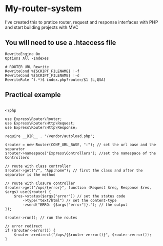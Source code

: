 # My-router-system

I've created this to pratice router, request and response interfaces with PHP and start building projects with MVC

## You will need to use a .htaccess file

```
RewriteEngine On
Options All -Indexes

# ROUTER URL Rewrite
RewriteCond %{SCRIPT_FILENAME} !-f
RewriteCond %{SCRIPT_FILENAME} !-d
RewriteRule ^(.*)$ index.php?route=/$1 [L,QSA]
```

## Practical example

```

<?php

use Express\Router\Router;
use Express\Router\Http\Request;
use Express\Router\Http\Response;

require __DIR__ . "/vendor/autoload.php";

$router = new Router(CONF_URL_BASE, ":"); // set the url base and the separator
$router->namespace("Express\Controllers"); //set the namespace of the Controllers

// route with class controller
$router->get("/", "App:home"); // first the class and after the separator is the method

// route with Closure controller
$router->get("/ops/{error}", function (Request $req, Response $res, $args) use($router) {
    $res->status($args["error"]) // set the status code
        ->type("text/html") // set the content-type
        ->send("ERRO: {$args["error"]}."); // the output
});

$router->run(); // run the routes

// error redirect
if ($router->error()) {
    $router->redirect("/ops/{$router->error()}", $router->error());
}

```
